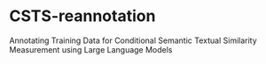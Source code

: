 # CSTS-reannotation
Annotating Training Data for Conditional Semantic Textual Similarity Measurement using Large Language Models
